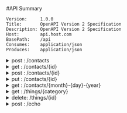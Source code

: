 #API Summary


```
Version:     1.0.0
Title:       OpenAPI Version 2 Specification
Description: OpenAPI Version 2 Specification
Host:        api.host.com
BasePath:    /api
Consumes:    application/json
Produces:    application/json
```

<details>
<summary>post  : /contacts</summary>
`path parameters`

`query parameters`

`body parameter`
- name: body, type: models.ContactRequest
	- name: input, type: string
	- name: firstName, type: string
	- name: lastName, type: string
	- name: address, type: object
		- name: state, type: string
		- name: zipCode, type: string
		- name: street, type: string
		- name: city, type: string

`responses`
- code: 200, type: models.ContactResponse
	- name: output, type: string
</details>

<details>
<summary>get   : /contacts/{id}</summary>
`path parameters`
- name: id, type: integer

`query parameters`

`body parameter`

`responses`
- code: 200, type: models.ContactResponse
	- name: output, type: string
</details>

<details>
<summary>post  : /contacts/{id}</summary>
`path parameters`
- name: id, type: integer

`query parameters`

`body parameter`
- name: body, type: models.ContactRequest
	- name: input, type: string
	- name: firstName, type: string
	- name: lastName, type: string
	- name: address, type: object
		- name: city, type: string
		- name: state, type: string
		- name: zipCode, type: string
		- name: street, type: string

`responses`
- code: 200, type: models.ContactResponse
	- name: output, type: string
</details>

<details>
<summary>put   : /contacts/{id}</summary>
`path parameters`
- name: id, type: integer

`query parameters`

`body parameter`
- name: body, type: models.ContactRequest
	- name: input, type: string
	- name: firstName, type: string
	- name: lastName, type: string
	- name: address, type: object
		- name: city, type: string
		- name: state, type: string
		- name: zipCode, type: string
		- name: street, type: string

`responses`
- code: 200, type: models.ContactResponse
	- name: output, type: string
</details>

<details>
<summary>get   : /contacts/{month}-{day}-{year}</summary>
`path parameters`
- name: month, type: string
- name: day, type: string
- name: year, type: string

`query parameters`

`body parameter`

`responses`
- code: 200, type: models.ContactResponse
	- name: output, type: string
</details>

<details>
<summary>get   : /things/{category}</summary>
`path parameters`
- name: category, type: string

`query parameters`
- name: q, type: string

`body parameter`

`responses`
- code: 200, type: []web.ThingResponse
	- name: output, type: string
</details>

<details>
<summary>delete: /things/{id}</summary>
`path parameters`
- name: id, type: integer

`query parameters`

`body parameter`

`responses`
</details>

<details>
<summary>post  : /echo</summary>
`path parameters`

`query parameters`

`body parameter`
- name: body, type: web.EchoRequest
	- name: input, type: string

`responses`
- code: 200, type: web.EchoResponse
	- name: output, type: string
</details>

